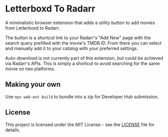 # Letterboxd To Radarr

A minimalistic browser extension that adds a utility button to add movies from Letterboxd to Radarr.

The button is a shortcut link to your Radarr's "Add New" page with the search query prefilled with the movie's TMDB ID. From there you can select and manually add it to your catalog with your preferred settings.

Auto-download is not currently part of this extension, but could be achieved via Radarr's APIs. This is simply a shortcut to avoid searching for the same movie on two platforms.

## Making your own

Use `npx web-ext build` to bundle into a zip for Developer Hub submission.

## License

This project is licensed under the MIT License - see the [LICENSE](LICENSE) file for details.
